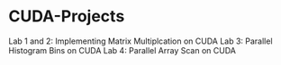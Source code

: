 # CUDA-Projects
Lab 1 and 2: Implementing Matrix Multiplcation on CUDA
Lab 3: Parallel Histogram Bins on CUDA
Lab 4: Parallel Array Scan on CUDA
